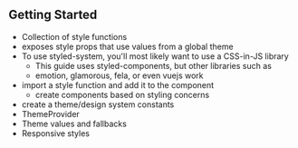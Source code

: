 
## Getting Started

- Collection of style functions
- exposes style props that use values from a global theme
- To use styled-system, you'll most likely want to use a CSS-in-JS library
  - This guide uses styled-components, but other libraries such as
  - emotion, glamorous, fela, or even vuejs work
- import a style function and add it to the component
  - create components based on styling concerns
- create a theme/design system constants
- ThemeProvider
- Theme values and fallbacks
- Responsive styles

